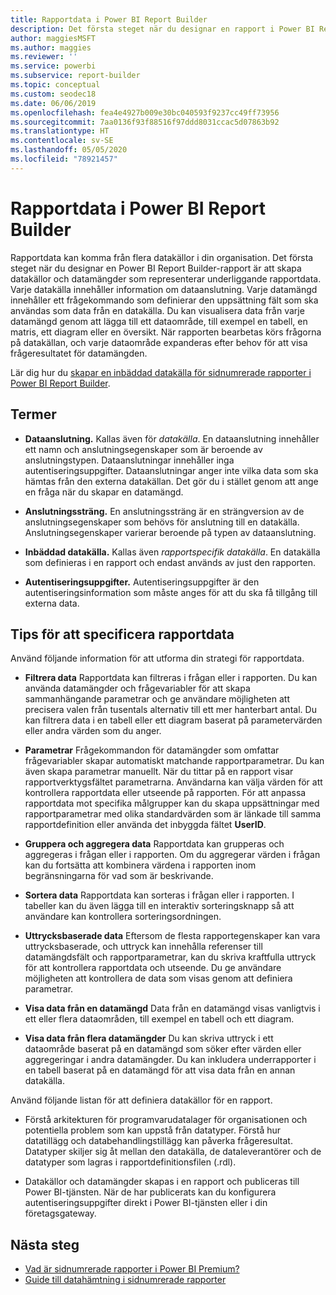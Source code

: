```yaml
---
title: Rapportdata i Power BI Report Builder
description: Det första steget när du designar en rapport i Power BI Report Builder är att skapa datakällor och datamängder som representerar underliggande rapportdata.
author: maggiesMSFT
ms.author: maggies
ms.reviewer: ''
ms.service: powerbi
ms.subservice: report-builder
ms.topic: conceptual
ms.custom: seodec18
ms.date: 06/06/2019
ms.openlocfilehash: fea4e4927b009e30bc040593f9237cc49ff73956
ms.sourcegitcommit: 7aa0136f93f88516f97ddd8031ccac5d07863b92
ms.translationtype: HT
ms.contentlocale: sv-SE
ms.lasthandoff: 05/05/2020
ms.locfileid: "78921457"
---
```

# <a name="report-data-in-power-bi-report-builder"></a>Rapportdata i Power BI Report Builder

Rapportdata kan komma från flera datakällor i din organisation. Det första steget när du designar en Power BI Report Builder-rapport är att skapa datakällor och datamängder som representerar underliggande rapportdata. Varje datakälla innehåller information om dataanslutning. Varje datamängd innehåller ett frågekommando som definierar den uppsättning fält som ska användas som data från en datakälla. Du kan visualisera data från varje datamängd genom att lägga till ett dataområde, till exempel en tabell, en matris, ett diagram eller en översikt. När rapporten bearbetas körs frågorna på datakällan, och varje dataområde expanderas efter behov för att visa frågeresultatet för datamängden.  

Lär dig hur du [skapar en inbäddad datakälla för sidnumrerade rapporter i Power BI Report Builder](paginated-reports-embedded-data-source.md).


##  <a name="terms"></a><a name="BkMk_ReportDataTerms"></a> Termer  
  
- **Dataanslutning.** Kallas även för *datakälla*. En dataanslutning innehåller ett namn och anslutningsegenskaper som är beroende av anslutningstypen. Dataanslutningar innehåller inga autentiseringsuppgifter. Dataanslutningar anger inte vilka data som ska hämtas från den externa datakällan. Det gör du i stället genom att ange en fråga när du skapar en datamängd.  
  
- **Anslutningssträng.** En anslutningssträng är en strängversion av de anslutningsegenskaper som behövs för anslutning till en datakälla. Anslutningsegenskaper varierar beroende på typen av dataanslutning.  
  
- **Inbäddad datakälla.** Kallas även *rapportspecifik datakälla*. En datakälla som definieras i en rapport och endast används av just den rapporten.  
  
- **Autentiseringsuppgifter.** Autentiseringsuppgifter är den autentiseringsinformation som måste anges för att du ska få tillgång till externa data.  
  
##  <a name="tips-for-specifying-report-data"></a><a name="BkMk_ReportDataTips"></a> Tips för att specificera rapportdata

 Använd följande information för att utforma din strategi för rapportdata.  
  
- **Filtrera data** Rapportdata kan filtreras i frågan eller i rapporten. Du kan använda datamängder och frågevariabler för att skapa sammanhängande parametrar och ge användare möjligheten att precisera valen från tusentals alternativ till ett mer hanterbart antal. Du kan filtrera data i en tabell eller ett diagram baserat på parametervärden eller andra värden som du anger.  
  
- **Parametrar** Frågekommandon för datamängder som omfattar frågevariabler skapar automatiskt matchande rapportparametrar. Du kan även skapa parametrar manuellt. När du tittar på en rapport visar rapportverktygsfältet parametrarna. Användarna kan välja värden för att kontrollera rapportdata eller utseende på rapporten. För att anpassa rapportdata mot specifika målgrupper kan du skapa uppsättningar med rapportparametrar med olika standardvärden som är länkade till samma rapportdefinition eller använda det inbyggda fältet **UserID**. 
  
- **Gruppera och aggregera data** Rapportdata kan grupperas och aggregeras i frågan eller i rapporten. Om du aggregerar värden i frågan kan du fortsätta att kombinera värdena i rapporten inom begränsningarna för vad som är beskrivande.  
  
- **Sortera data** Rapportdata kan sorteras i frågan eller i rapporten. I tabeller kan du även lägga till en interaktiv sorteringsknapp så att användare kan kontrollera sorteringsordningen.  
  
- **Uttrycksbaserade data** Eftersom de flesta rapportegenskaper kan vara uttrycksbaserade, och uttryck kan innehålla referenser till datamängdsfält och rapportparametrar, kan du skriva kraftfulla uttryck för att kontrollera rapportdata och utseende. Du ge användare möjligheten att kontrollera de data som visas genom att definiera parametrar.  
  
- **Visa data från en datamängd** Data från en datamängd visas vanligtvis i ett eller flera dataområden, till exempel en tabell och ett diagram.  
  
- **Visa data från flera datamängder** Du kan skriva uttryck i ett dataområde baserat på en datamängd som söker efter värden eller aggregeringar i andra datamängder. Du kan inkludera underrapporter i en tabell baserat på en datamängd för att visa data från en annan datakälla.  
  
 Använd följande listan för att definiera datakällor för en rapport.  
  
- Förstå arkitekturen för programvarudatalager för organisationen och potentiella problem som kan uppstå från datatyper. Förstå hur datatillägg och databehandlingstillägg kan påverka frågeresultat. Datatyper skiljer sig åt mellan den datakälla, de dataleverantörer och de datatyper som lagras i rapportdefinitionsfilen (.rdl).  
  
- Datakällor och datamängder skapas i en rapport och publiceras till Power BI-tjänsten. När de har publicerats kan du konfigurera autentiseringsuppgifter direkt i Power BI-tjänsten eller i din företagsgateway. 

## <a name="next-steps"></a>Nästa steg

- [Vad är sidnumrerade rapporter i Power BI Premium?](paginated-reports-report-builder-power-bi.md)  
- [Guide till datahämtning i sidnumrerade rapporter](../guidance/report-paginated-data-retrieval.md)
